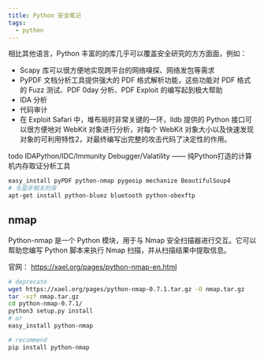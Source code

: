 ```yaml
---
title: Python 安全笔记
tags:
  - python
---
```


相比其他语言，Python 丰富的的库几乎可以覆盖安全研究的方方面面，例如：

+ Scapy 库可以很方便地实现跨平台的网络嗅探、网络发包等需求
+ PyPDF 文档分析工具提供强大的 PDF 格式解析功能，这些功能对 PDF 格式的 Fuzz 测试、PDF 0day 分析、PDF Exploit 的编写起到极大帮助
+ IDA 分析
+ 代码审计
+ 在 Exploit Safari 中，堆布局时非常关键的一环，lldb 提供的 Python 接口可以很方便地对 WebKit 对象进行分析，对每个 WebKit 对象大小以及快速发现对象的可利用特性2，对最终编写出完整的攻击代码了决定性的作用。

todo IDAPython/IDC/Immunity Debugger/Valatility —— 纯Python打造的计算机内存取证分析工具

```bash
easy_install pyPDF python-nmap pygeoip mechanize BeautifulSoup4
# 与蓝牙相关的库
apt-get install python-bluez bluetooth python-obexftp
```

## nmap

Python-nmap 是一个 Python 模块，用于与 Nmap 安全扫描器进行交互。它可以帮助您编写 Python 脚本来执行 Nmap 扫描，并从扫描结果中提取信息。

官网： <https://xael.org/pages/python-nmap-en.html>

```bash
# deprecate
wget https://xael.org/pages/python-nmap-0.7.1.tar.gz -O nmap.tar.gz
tar -xzf nmap.tar.gz
cd python-nmap-0.7.1/
python3 setup.py install
# or
easy_install python-nmap

# recommend
pip install python-nmap
```
